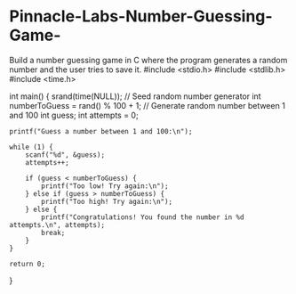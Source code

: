 # Pinnacle-Labs-Number-Guessing-Game-
Build a number guessing game in C where the program generates a random number and the user tries to save it.
#include <stdio.h>
#include <stdlib.h>
#include <time.h>

int main() {
    srand(time(NULL)); // Seed random number generator
    int numberToGuess = rand() % 100 + 1; // Generate random number between 1 and 100
    int guess;
    int attempts = 0;

    printf("Guess a number between 1 and 100:\n");

    while (1) {
        scanf("%d", &guess);
        attempts++;

        if (guess < numberToGuess) {
            printf("Too low! Try again:\n");
        } else if (guess > numberToGuess) {
            printf("Too high! Try again:\n");
        } else {
            printf("Congratulations! You found the number in %d attempts.\n", attempts);
            break;
        }
    }

    return 0;
}
